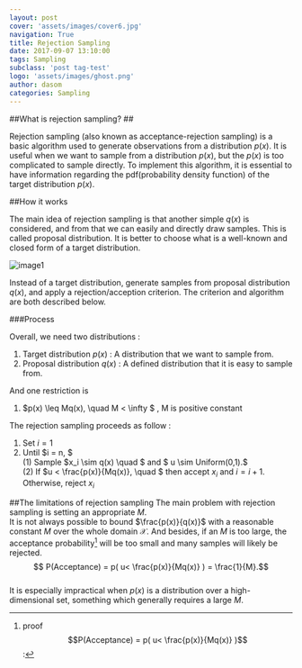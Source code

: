```yaml
---
layout: post
cover: 'assets/images/cover6.jpg'
navigation: True
title: Rejection Sampling
date: 2017-09-07 13:10:00
tags: Sampling
subclass: 'post tag-test'
logo: 'assets/images/ghost.png'
author: dasom
categories: Sampling
---
```




##What is rejection sampling? ##

Rejection sampling (also known as acceptance-rejection sampling) is a basic algorithm used to generate observations from a distribution $p(x)$. It is useful when we want to sample from a distribution $p(x)$, but the $p(x)$ is too complicated to sample directly.
To implement this algorithm, it is essential to have information regarding the pdf(probability density function) of the target distribution $p(x)$.

  

##How it works

The main idea of rejection sampling is that another simple $q(x)$ is considered, and from that we can easily and directly draw samples. This is called proposal distribution. It is better to choose what is a well-known and closed form of a target distribution.   

  

![image1](https://i.imgur.com/KLv0qCy.png)







Instead of a target distribution, generate samples from proposal distribution $q(x)$, and apply a rejection/acception criterion.
The criterion and algorithm are both described below.  



###Process

Overall, we need two distributions :   
1. Target distribution $p(x)$ : A distribution that we want to sample from.    
2. Proposal distribution $q(x)$ : A defined distribution that it is easy to sample from.  

And one restriction is  

1. $p(x) \leq Mq(x), \quad M < \infty $ , M is positive constant  





The rejection sampling proceeds as follow :     
1. Set $i = 1$  
2. Until $i = n, $    
      (1) Sample $x_i  \sim q(x) \quad $ and $ u \sim Uniform(0,1).$      
      (2) If $u <  \frac{p(x)}{Mq(x)}, \quad $ then accept $x_i$ and $i = i + 1.$   
      Otherwise, reject  $x_i$    





##The limitations of rejection sampling
The main problem with rejection sampling is setting an appropriate $M$.  
It is not always possible to bound  $\frac{p(x)}{q(x)}$ with a reasonable constant $M$ over the whole domain $\mathcal{X}$. And besides, if an $M$ is too large, the acceptance probability[^1] will be too small and many samples will likely be rejected.  
$$ P(Acceptance) = p( u< \frac{p(x)}{Mq(x)} ) = \frac{1}{M}.$$  
It is especially impractical when $p(x)$ is a distribution over a high-dimensional set, something which generally requires a large $M$.



[^1]: proof  $$P(Acceptance) = p( u< \frac{p(x)}{Mq(x)} )$$  : 